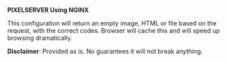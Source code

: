 
<STRONG>PIXELSERVER Using NGINX</STRONG>


This configuration will return an empty image, HTML or file based on the request, with the correct codes. Browser will cache this and will speed up browsing dramatically.


<STRONG>Disclaimer</STRONG>: Provided as is. No guarantees it will not break anything.


